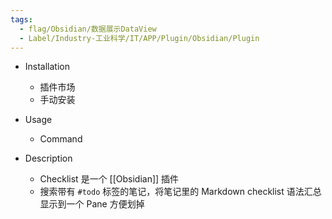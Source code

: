 ```yaml
---
tags:
  - flag/Obsidian/数据展示DataView
  - Label/Industry-工业科学/IT/APP/Plugin/Obsidian/Plugin
---
```


- Installation
    - 插件市场
    - 手动安装

- Usage
    - Command

- Description
    - Checklist 是一个 [[Obsidian]] 插件
    - 搜索带有 `#todo` 标签的笔记，将笔记里的 Markdown checklist 语法汇总显示到一个 Pane 方便划掉

